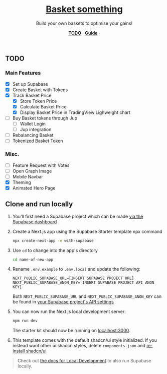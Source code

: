 <a href="https://basket-fun.vercel.app/">
  <h1 align="center">Basket something</h1>
</a>

<p align="center">
Build your own baskets to optimise your gains!
</p>

<p align="center">
  <a href="#todo"><strong>TODO</strong></a> ·
  <a href="#clone-and-run-locally"><strong>Guide</strong></a> ·
</p>
<br/>

## TODO

### Main Features

-   [x] Set up Supabase
-   [x] Create Basket with Tokens
-   [x] Track Basket Price
    -   [x] Store Token Price
    -   [x] Calculate Basket Price
    -   [x] Display Basket Price in TradingView Lighweight chart
-   [ ] Buy Basket tokens through Jup
    -   [ ] Wallet Login
    -   [ ] Jup integration
-   [ ] Rebalancing Basket
-   [ ] Tokenized Basket Token

### Misc.

-   [ ] Feature Request with Votes
-   [ ] Open Graph Image
-   [ ] Mobile Navbar
-   [x] Theming
-   [x] Animated Hero Page

## Clone and run locally

1. You'll first need a Supabase project which can be made [via the Supabase dashboard](https://database.new)

2. Create a Next.js app using the Supabase Starter template npx command

    ```bash
    npx create-next-app -e with-supabase
    ```

3. Use `cd` to change into the app's directory

    ```bash
    cd name-of-new-app
    ```

4. Rename `.env.example` to `.env.local` and update the following:

    ```
    NEXT_PUBLIC_SUPABASE_URL=[INSERT SUPABASE PROJECT URL]
    NEXT_PUBLIC_SUPABASE_ANON_KEY=[INSERT SUPABASE PROJECT API ANON KEY]
    ```

    Both `NEXT_PUBLIC_SUPABASE_URL` and `NEXT_PUBLIC_SUPABASE_ANON_KEY` can be found in [your Supabase project's API settings](https://app.supabase.com/project/_/settings/api)

5. You can now run the Next.js local development server:

    ```bash
    npm run dev
    ```

    The starter kit should now be running on [localhost:3000](http://localhost:3000/).

6. This template comes with the default shadcn/ui style initialized. If you instead want other ui.shadcn styles, delete `components.json` and [re-install shadcn/ui](https://ui.shadcn.com/docs/installation/next)

> Check out [the docs for Local Development](https://supabase.com/docs/guides/getting-started/local-development) to also run Supabase locally.
